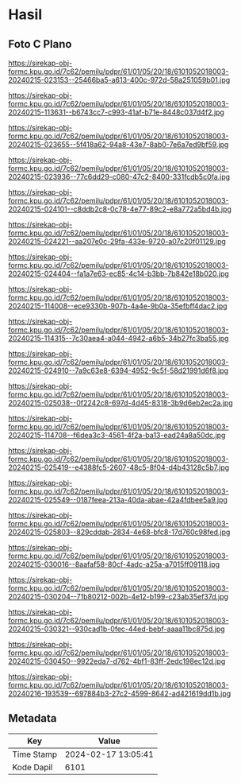 # Hasil

## Foto C Plano

https://sirekap-obj-formc.kpu.go.id/7c62/pemilu/pdpr/61/01/05/20/18/6101052018003-20240215-023153--25466ba5-a613-400c-972d-58a251059b01.jpg

https://sirekap-obj-formc.kpu.go.id/7c62/pemilu/pdpr/61/01/05/20/18/6101052018003-20240215-113631--b6743cc7-c993-41af-b71e-8448c037d4f2.jpg

https://sirekap-obj-formc.kpu.go.id/7c62/pemilu/pdpr/61/01/05/20/18/6101052018003-20240215-023655--5f418a62-94a8-43e7-8ab0-7e6a7ed9bf59.jpg

https://sirekap-obj-formc.kpu.go.id/7c62/pemilu/pdpr/61/01/05/20/18/6101052018003-20240215-023936--77c6dd29-c080-47c2-8400-331fcdb5c0fa.jpg

https://sirekap-obj-formc.kpu.go.id/7c62/pemilu/pdpr/61/01/05/20/18/6101052018003-20240215-024101--c8ddb2c8-0c78-4e77-89c2-e8a772a5bd4b.jpg

https://sirekap-obj-formc.kpu.go.id/7c62/pemilu/pdpr/61/01/05/20/18/6101052018003-20240215-024221--aa207e0c-29fa-433e-9720-a07c20f01129.jpg

https://sirekap-obj-formc.kpu.go.id/7c62/pemilu/pdpr/61/01/05/20/18/6101052018003-20240215-024404--fa1a7e63-ec85-4c14-b3bb-7b842e18b020.jpg

https://sirekap-obj-formc.kpu.go.id/7c62/pemilu/pdpr/61/01/05/20/18/6101052018003-20240215-114008--ece9330b-907b-4a4e-9b0a-35efbff4dac2.jpg

https://sirekap-obj-formc.kpu.go.id/7c62/pemilu/pdpr/61/01/05/20/18/6101052018003-20240215-114315--7c30aea4-a044-4942-a6b5-34b27fc3ba55.jpg

https://sirekap-obj-formc.kpu.go.id/7c62/pemilu/pdpr/61/01/05/20/18/6101052018003-20240215-024910--7a9c63e8-6394-4952-9c5f-58d21991d6f8.jpg

https://sirekap-obj-formc.kpu.go.id/7c62/pemilu/pdpr/61/01/05/20/18/6101052018003-20240215-025038--0f2242c8-697d-4d45-8318-3b9d6eb2ec2a.jpg

https://sirekap-obj-formc.kpu.go.id/7c62/pemilu/pdpr/61/01/05/20/18/6101052018003-20240215-114708--f6dea3c3-4561-4f2a-ba13-ead24a8a50dc.jpg

https://sirekap-obj-formc.kpu.go.id/7c62/pemilu/pdpr/61/01/05/20/18/6101052018003-20240215-025419--e4388fc5-2607-48c5-8f04-d4b43128c5b7.jpg

https://sirekap-obj-formc.kpu.go.id/7c62/pemilu/pdpr/61/01/05/20/18/6101052018003-20240215-025549--0187feea-213a-40da-abae-42a4fdbee5a9.jpg

https://sirekap-obj-formc.kpu.go.id/7c62/pemilu/pdpr/61/01/05/20/18/6101052018003-20240215-025803--829cddab-2834-4e68-bfc8-17d760c98fed.jpg

https://sirekap-obj-formc.kpu.go.id/7c62/pemilu/pdpr/61/01/05/20/18/6101052018003-20240215-030016--8aafaf58-80cf-4adc-a25a-a7015ff09118.jpg

https://sirekap-obj-formc.kpu.go.id/7c62/pemilu/pdpr/61/01/05/20/18/6101052018003-20240215-030204--71b80212-002b-4e12-b199-c23ab35ef37d.jpg

https://sirekap-obj-formc.kpu.go.id/7c62/pemilu/pdpr/61/01/05/20/18/6101052018003-20240215-030321--930cad1b-0fec-44ed-bebf-aaaa11bc875d.jpg

https://sirekap-obj-formc.kpu.go.id/7c62/pemilu/pdpr/61/01/05/20/18/6101052018003-20240215-030450--9922eda7-d762-4bf1-83ff-2edc198ec12d.jpg

https://sirekap-obj-formc.kpu.go.id/7c62/pemilu/pdpr/61/01/05/20/18/6101052018003-20240216-193539--697884b3-27c2-4599-8642-ad421619dd1b.jpg


## Metadata

| Key        | Value               |
| ---------- | ------------------- |
| Time Stamp | 2024-02-17 13:05:41 |
| Kode Dapil | 6101                |



